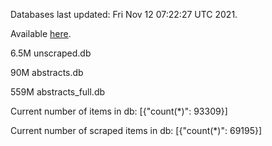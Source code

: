 Databases last updated: Fri Nov 12 07:22:27 UTC 2021. 

Available [here](https://github.com/cbeauhilton/ash-db/releases).

6.5M	unscraped.db

90M	abstracts.db

559M	abstracts_full.db

Current number of items in db:
[{"count(*)": 93309}]

Current number of scraped items in db:
[{"count(*)": 69195}]
